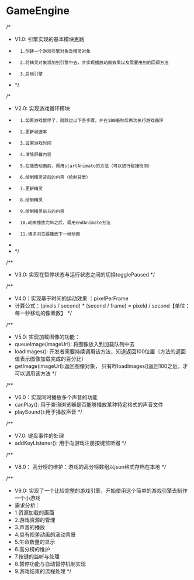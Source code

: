 # GameEngine


/*
* V1.0: 引擎实现的基本模块思路
*       1.创建一个游戏引擎对象及精灵对象
*       2.将精灵对象添加到引擎中去，并实现播放动画效果以及需要用到的回调方法
*       3.启动引擎
* */

/*
* V2.0: 实现游戏循环模块
*       1.如果游戏暂停了，就跳过以下各步骤，并在100毫秒后再次执行游戏循环
*       2.更新帧速率
*       3.设置游戏时间
*       4.清除屏幕内容
*       5.在播放动画前，调用startAnimate的方法（可以进行碰撞检测）
*       6.绘制精灵背后的内容（绘制背景）
*       7.更新精灵
*       8.绘制精灵
*       9.绘制精灵前方的内容
*       10.动画播放完毕之后，调用endAnimate方法
*       11.请求浏览器播放下一帧动画
*
* */


/**
 * V3.0: 实现在暂停状态与运行状态之间的切换togglePaused
 */

/**
 * V4.0：实现基于时间的运动效果 ：pixelPerFrame
 * 计算公式：(pixels / second) * (second / frame) = pixeld / second【单位：每一秒移动的像素数】
 */

/**
 * V5.0: 实现加载图像的功能：
 * queueImage(imageUrl): 将图像放入到加载队列中去
 * loadImages(): 开发者需要持续调用该方法，知道返回100位置（方法的返回值表示图像加载完成的百分比）
 * getImage(imageUrl):返回图像对象， 只有咋loadImages()返回100之后，才可以调用该方法
 */

/**
 * V6.0：实现同时播放多个声音的功能
 * canPlay(): 用于查询浏览器是否能够播放某种特定格式的声音文件
 * playSound():用于播放声音
 */


/**
 * V7.0: 键盘事件的处理
 * addKeyListener(): 用于向游戏注册按键监听器
 */


/**
 * V8.0： 高分榜的维护：游戏的高分榜数组以json格式存档在本地
 */

/**
 * V9.0: 实现了一个比较完整的游戏引擎，开始使用这个简单的游戏引擎去制作一个小游戏
 * 需求分析：
 * 1.资源加载的画面
 * 2.游戏资源的管理
 * 3.声音的播放
 * 4.具有视差动画的滚动背景
 * 5.生命数量的显示
 * 6.高分榜的维护
 * 7.按键的监听与处理
 * 8.暂停功能与自动暂停机制实现
 * 9.游戏结束的流程处理
 */
